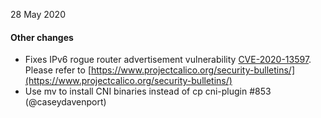 28 May 2020

#### Other changes

- Fixes IPv6 rogue router advertisement vulnerability [CVE-2020-13597](https://cve.mitre.org/cgi-bin/cvename.cgi?name=CVE-2020-13597). Please refer to [https://www.projectcalico.org/security-bulletins/](https://www.projectcalico.org/security-bulletins/)
- Use mv to install CNI binaries instead of cp cni-plugin #853 (@caseydavenport)

